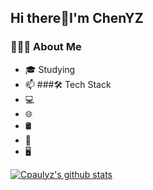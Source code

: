 ## Hi there👋I'm ChenYZ

<!--
**Cpaulyz/Cpaulyz** is a ✨ _special_ ✨ repository because its `README.md` (this file) appears on your GitHub profile.

Here are some ideas to get you started:

- 🔭 I’m currently working on ...
- 🌱 I’m currently learning ...
- 👯 I’m looking to collaborate on ...
- 🤔 I’m looking for help with ...
- 💬 Ask me about ...
- 📫 How to reach me: ...
- 😄 Pronouns: ...
- ⚡ Fun fact: ...
-->

### 👨🏻‍💻 About Me
- 🎓   Studying 
- 📫
###🛠 Tech Stack
- 💻   
- 🌐  
- 🛢   
- 🔧   
- 🖥   

[![Cpaulyz's github stats](https://github-readme-stats.vercel.app/api?username=Cpaulyz&theme=dark)](https://github.com/Cpaulyz/github-readme-stats)
